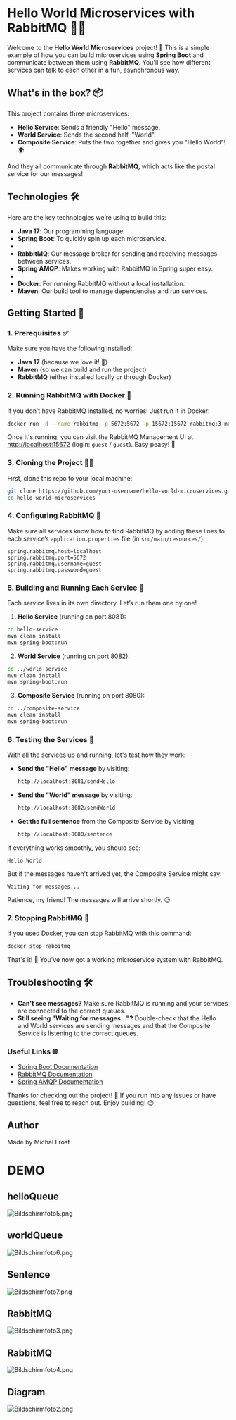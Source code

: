 # Hello World Microservices with RabbitMQ 🐇🌐

Welcome to the **Hello World Microservices** project! 🎉 This is a simple example of how you can build microservices using **Spring Boot** and communicate between them using **RabbitMQ**. You'll see how different services can talk to each other in a fun, asynchronous way.

## What's in the box? 📦

This project contains three microservices:

- **Hello Service**: Sends a friendly "Hello" message.
- **World Service**: Sends the second half, "World".
- **Composite Service**: Puts the two together and gives you "Hello World"! 🌍

And they all communicate through **RabbitMQ**, which acts like the postal service for our messages!

## Technologies 🛠️

Here are the key technologies we’re using to build this:

- **Java 17**: Our programming language.
- **Spring Boot**: To quickly spin up each microservice.
- 
- **RabbitMQ**: Our message broker for sending and receiving messages between services.
- **Spring AMQP**: Makes working with RabbitMQ in Spring super easy.
- 
- **Docker**: For running RabbitMQ without a local installation.
- **Maven**: Our build tool to manage dependencies and run services.

## Getting Started 🚀

### 1. Prerequisites ✅

Make sure you have the following installed:

- **Java 17** (because we love it! 🌱)
- **Maven** (so we can build and run the project)
- **RabbitMQ** (either installed locally or through Docker)

### 2. Running RabbitMQ with Docker 🐳

If you don’t have RabbitMQ installed, no worries! Just run it in Docker:

```bash
docker run -d --name rabbitmq -p 5672:5672 -p 15672:15672 rabbitmq:3-management
```

Once it's running, you can visit the RabbitMQ Management UI at [http://localhost:15672](http://localhost:15672) (login: `guest` / `guest`). Easy peasy! 🍋

### 3. Cloning the Project 🧑‍💻

First, clone this repo to your local machine:

```bash
git clone https://github.com/your-username/hello-world-microservices.git
cd hello-world-microservices
```

### 4. Configuring RabbitMQ 📝

Make sure all services know how to find RabbitMQ by adding these lines to each service’s `application.properties` file (in `src/main/resources/`):

```properties
spring.rabbitmq.host=localhost
spring.rabbitmq.port=5672
spring.rabbitmq.username=guest
spring.rabbitmq.password=guest
```

### 5. Building and Running Each Service 🔨

Each service lives in its own directory. Let’s run them one by one!

1. **Hello Service** (running on port 8081):

```bash
cd hello-service
mvn clean install
mvn spring-boot:run
```

2. **World Service** (running on port 8082):

```bash
cd ../world-service
mvn clean install
mvn spring-boot:run
```

3. **Composite Service** (running on port 8080):

```bash
cd ../composite-service
mvn clean install
mvn spring-boot:run
```

### 6. Testing the Services 🧪

With all the services up and running, let's test how they work:

- **Send the "Hello" message** by visiting:
  ```bash
  http://localhost:8081/sendHello
  ```

- **Send the "World" message** by visiting:
  ```bash
  http://localhost:8082/sendWorld
  ```

- **Get the full sentence** from the Composite Service by visiting:
  ```bash
  http://localhost:8080/sentence
  ```

If everything works smoothly, you should see:

```
Hello World
```

But if the messages haven't arrived yet, the Composite Service might say:

```
Waiting for messages...
```

Patience, my friend! The messages will arrive shortly. 😉

### 7. Stopping RabbitMQ 🛑

If you used Docker, you can stop RabbitMQ with this command:

```bash
docker stop rabbitmq
```

That's it! 🎉 You've now got a working microservice system with RabbitMQ.

## Troubleshooting 🛠️

- **Can't see messages?** Make sure RabbitMQ is running and your services are connected to the correct queues.
- **Still seeing "Waiting for messages..."?** Double-check that the Hello and World services are sending messages and that the Composite Service is listening to the correct queues.


### Useful Links 🌐

- [Spring Boot Documentation](https://spring.io/projects/spring-boot)
- [RabbitMQ Documentation](https://www.rabbitmq.com/documentation.html)
- [Spring AMQP Documentation](https://spring.io/projects/spring-amqp)

Thanks for checking out the project! 🚀 If you run into any issues or have questions, feel free to reach out. Enjoy building! 😊

## Author

Made by Michal Frost

# DEMO



## helloQueue
![Bildschirmfoto5.png](-Screens/Bildschirmfoto5.png)

## worldQueue
![Bildschirmfoto6.png](-Screens/Bildschirmfoto6.png)

## Sentence
![Bildschirmfoto7.png](-Screens/Bildschirmfoto7.png)

## RabbitMQ
![Bildschirmfoto3.png](-Screens/Bildschirmfoto3.png)

## RabbitMQ
![Bildschirmfoto4.png](-Screens/Bildschirmfoto4.png)

## Diagram
![Bildschirmfoto2.png](-Screens/Bildschirmfoto2.png)
